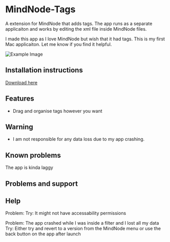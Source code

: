 # MindNode-Tags
A extension for MindNode that adds tags. The app runs as a separate applicaiton and works by editing the xml file inside MindNode files.

I made this app as I love MindNode but wish that it had tags. This is my first Mac applicaiton. Let me know if you find it helpful.

![Example Image](https://github.com/jonpdw/MindNode-Tags/raw/master/MindNode%20Tag%20Extension%20Simple%20Image.png)

## Installation instructions
[Download here](https://github.com/jonpdw/MindNode-Tags/archive/master.zip)

## Features
* Drag and organise tags however you want

## Warning
* I am not responsible for any data loss due to my app crashing. 



## Known problems
The app is kinda laggy 

## Problems and support

## Help

Problem: 
Try: It might not have accessability permissions

Problem: The app crashed while I was inside a filter and I lost all my data
Try: Either try and revert to a version from the MindNode menu or use the back button on the app after launch

